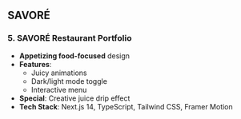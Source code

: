 ## SAVORÉ ##

### 5. SAVORÉ Restaurant Portfolio
- **Appetizing food-focused** design
- **Features**:
  - Juicy animations
  - Dark/light mode toggle
  - Interactive menu
- **Special**: Creative juice drip effect
- **Tech Stack**: Next.js 14, TypeScript, Tailwind CSS, Framer Motion
